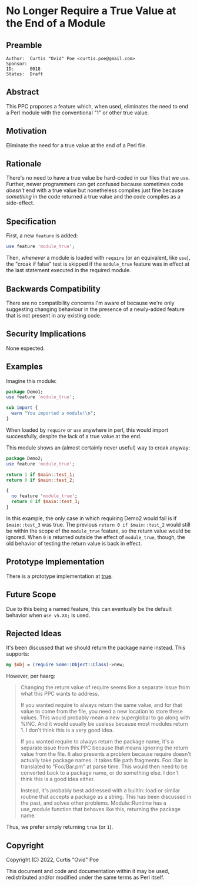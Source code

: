 # No Longer Require a True Value at the End of a Module

## Preamble

    Author:  Curtis "Ovid" Poe <curtis.poe@gmail.com>
    Sponsor:
    ID:      0018
    Status:  Draft

## Abstract

This PPC proposes a feature which, when used, eliminates the need to end a Perl
module with the conventional "1" or other true value.

## Motivation

Eliminate the need for a true value at the end of a Perl file.

## Rationale

There's no need to have a true value be hard-coded in our files that we
`use`. Further, newer programmers can get confused because sometimes code
_doesn't_ end with a true value but nonetheless compiles just fine because
_something_ in the code returned a true value and the code compiles as a
side-effect.

## Specification

First, a new `feature` is added:

```perl
use feature 'module_true';
```

Then, *whenever* a module is loaded with `require` (or an equivalent, like
`use`), the "croak if false" test is skipped if the `module_true` feature was
in effect at the last statement executed in the required module.

## Backwards Compatibility

There are no compatibility concerns I'm aware of because we're only suggesting
changing behaviour in the presence of a newly-added feature that is not
present in any existing code.

## Security Implications

None expected.

## Examples

Imagine this module:

```perl
package Demo1;
use feature 'module_true';

sub import {
  warn "You imported a module!\n";
}
```

When loaded by `require` or `use` anywhere in perl, this would import
successfully, despite the lack of a true value at the end.

This module shows an (almost certainly never useful) way to croak anyway:

```perl
package Demo2;
use feature 'module_true';

return 1 if $main::test_1;
return 0 if $main::test_2;

{
  no feature 'module_true';
  return 0 if $main::test_3;
}
```

In this example, the only case in which requiring Demo2 would fail is if
`$main::test_3` was true.  The previous `return 0 if $main::test_2` would still
be within the scope of the `module_true` feature, so the return value would be
ignored.  When `0` is returned outside the effect of `module_true`, though, the
old behavior of testing the return value is back in effect.

## Prototype Implementation

There is a prototype implementation at [true](https://metacpan.org/pod/true).

## Future Scope

Due to this being a named feature, this can eventually be the default behavior
when `use v5.XX;` is used.

## Rejected Ideas

It's been discussed that we should return the package name instead. This
supports:

```perl
my $obj = (require Some::Object::Class)->new;
```

However, per haarg:

> Changing the return value of require seems like a separate issue from what
> this PPC wants to address.
>
> If you wanted require to always return the same value, and for that value to
> come from the file, you need a new location to store these values. This
> would probably mean a new superglobal to go along with %INC. And it would
> usually be useless because most modules return 1. I don't think this is a
> very good idea.
>
> If you wanted require to always return the package name, it's a separate
> issue from this PPC because that means ignoring the return value from the
> file. It also presents a problem because require doesn't actually take
> package names.  It takes file path fragments. Foo::Bar is translated to
> "Foo/Bar.pm" at parse time. This would then need to be converted back to a
> package name, or do something else. I don't think this is a good idea
> either.
>
> Instead, it's probably best addressed with a builtin::load or similar
> routine that accepts a package as a string. This has been discussed in the
> past, and solves other problems. Module::Runtime has a use_module function
> that behaves like this, returning the package name.

Thus, we prefer simply returning `true` (or `1`).

## Copyright

Copyright (C) 2022, Curtis "Ovid" Poe

This document and code and documentation within it may be used, redistributed
and/or modified under the same terms as Perl itself.
